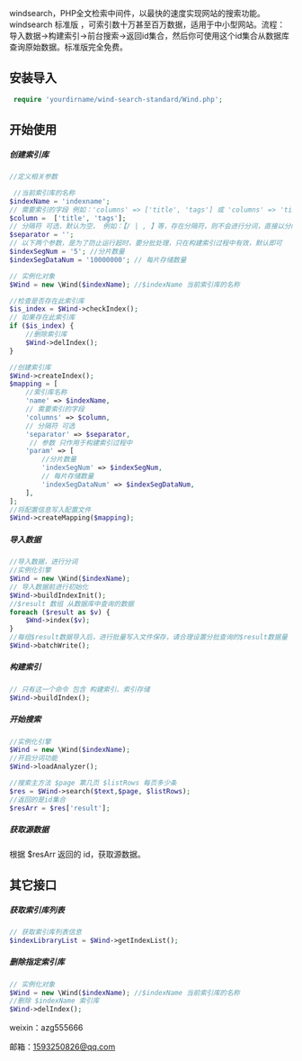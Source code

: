 windsearch，PHP全文检索中间件，以最快的速度实现网站的搜索功能。windsearch 标准版 ，可索引数十万甚至百万数据，适用于中小型网站。流程：导入数据->构建索引->前台搜索->返回id集合，然后你可使用这个id集合从数据库查询原始数据。标准版完全免费。

## 安装导入

```php
 require 'yourdirname/wind-search-standard/Wind.php';
```



## 开始使用

##### 创建索引库

```php
//定义相关参数

 //当前索引库的名称
$indexName = 'indexname';
// 需要索引的字段 例如：'columns' => ['title', 'tags'] 或 'columns' => 'title'，如果是数组，只会先进行拼接再分词
$column =  ['title', 'tags']; 
// 分隔符 可选，默认为空， 例如：【/ | , 】等，存在分隔符，则不会进行分词，直接以分隔符切分
$separator = ''; 
// 以下两个参数，是为了防止运行超时，要分批处理，只在构建索引过程中有效，默认即可
$indexSegNum = '5'; //分片数量 
$indexSegDataNum = '10000000'; // 每片存储数量

// 实例化对象
$Wind = new \Wind($indexName); //$indexName 当前索引库的名称

//检查是否存在此索引库
$is_index = $Wind->checkIndex();
// 如果存在此索引库
if ($is_index) {
    //删除索引库
    $Wind->delIndex();
}

//创建索引库
$Wind->createIndex();
$mapping = [
    //索引库名称
    'name' => $indexName,
    // 需要索引的字段
    'columns' => $column,
    // 分隔符 可选
    'separator' => $separator,
	 // 参数 只作用于构建索引过程中
    'param' => [
        //分片数量 
        'indexSegNum' => $indexSegNum,
        // 每片存储数量
        'indexSegDataNum' => $indexSegDataNum,
    ],
];
//将配置信息写入配置文件
$Wind->createMapping($mapping);
```

##### 导入数据

```php
//导入数据，进行分词
//实例化引擎
$Wind = new \Wind($indexName);
// 导入数据前进行初始化
$Wind->buildIndexInit();
//$result 数组 从数据库中查询的数据
foreach ($result as $v) {
    $Wnd->index($v);
}
//每组$result数据导入后，进行批量写入文件保存，请合理设置分批查询的$result数据量
$Wind->batchWrite();


```



##### 构建索引

```php
// 只有这一个命令 包含 构建索引、索引存储
$Wind->buildIndex();
```



##### 开始搜索

```php
//实例化引擎
$Wind = new \Wind($indexName); 
//开启分词功能
$Wind->loadAnalyzer();

//搜索主方法 $page 第几页 $listRows 每页多少条
$res = $Wind->search($text,$page, $listRows);
//返回的是id集合
$resArr = $res['result'];

```



##### 获取源数据

根据 $resArr 返回的 id，获取源数据。



## 其它接口

##### 获取索引库列表

```php
// 获取索引库列表信息
$indexLibraryList = $Wind->getIndexList();
```



##### 删除指定索引库


```php
// 实例化对象
$Wind = new \Wind($indexName); //$indexName 当前索引库的名称
//删除 $indexName 索引库
$Wind->delIndex();
```



weixin：azg555666

邮箱：1593250826@qq.com

